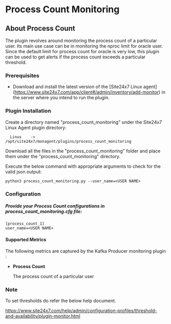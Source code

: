 # **Process Count Monitoring**

## About Process Count
The plugin revolves around monitoring the process count of a particular user. Its main use case can be in monitoring the nproc limit for oracle user.
Since the default limit for process count for oracle is very low, this plugin can be used to get alerts if the process count exceeds a particular threshold.



### Prerequisites

- Download and install the latest version of the [Site24x7 Linux agent] (https://www.site24x7.com/app/client#/admin/inventory/add-monitor) in the server where you intend  to run the plugin.



### Plugin Installation

Create a directory named "process_count_monitoring" under the Site24x7 Linux Agent plugin directory:

```
  Linux    ->   /opt/site24x7/monagent/plugins/process_count_monitoring
```
Download all the files in the "process_count_monitoring" folder and place them under the "process_count_monitoring" directory.

Execute the below command with appropriate arguments to check for the valid json output:

```
python3 process_count_monitoring.py --user_name=<USER NAME> 
```

### **Configuration**
##### Provide your Process Count configurations in process_count_monitoring.cfg file:

```
[process_count_1]
user_name=<USER NAME>
```
#### Supported Metrics
The following metrics are captured by the Kafka Producer monitoring plugin :

- **Process Count**

    The process count of a particular user


### Note
To set thresholds do refer the below help document.

https://www.site24x7.com/help/admin/configuration-profiles/threshold-and-availability/plugin-monitor.html



